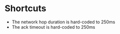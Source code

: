 # Shortcuts

* The network hop duration is hard-coded to 250ms
* The ack timeout is hard-coded to 250ms
